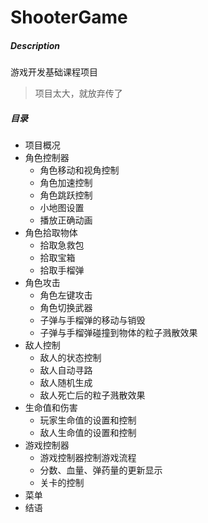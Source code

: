# ShooterGame

##### Description
游戏开发基础课程项目
> 项目太大，就放弃传了

##### 目录

- 项目概况
- 角色控制器
  - 角色移动和视角控制
  - 角色加速控制
  - 角色跳跃控制
  - 小地图设置
  - 播放正确动画
- 角色拾取物体
  - 拾取急救包
  - 拾取宝箱
  - 拾取手榴弹
- 角色攻击
  - 角色左键攻击
  - 角色切换武器
  - 子弹与手榴弹的移动与销毁
  - 子弹与手榴弹碰撞到物体的粒子溅散效果
- 敌人控制
  - 敌人的状态控制
  - 敌人自动寻路
  - 敌人随机生成
  - 敌人死亡后的粒子溅散效果
- 生命值和伤害
  - 玩家生命值的设置和控制
  - 敌人生命值的设置和控制
- 游戏控制器
  - 游戏控制器控制游戏流程
  - 分数、血量、弹药量的更新显示
  - 关卡的控制
- 菜单
- 结语



